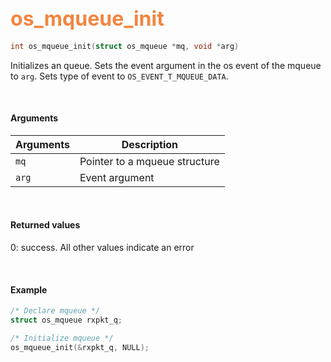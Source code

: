 ## <font color="#F2853F" style="font-size:24pt">os_mqueue_init</font>

```c
int os_mqueue_init(struct os_mqueue *mq, void *arg)
```
Initializes an queue. Sets the event argument in the os event of the mqueue to `arg`. Sets type of event to `OS_EVENT_T_MQUEUE_DATA`.

<br>

#### Arguments

| Arguments | Description |
|-----------|-------------|
| `mq` | Pointer to a mqueue structure  |
| `arg` | Event argument |

<br>

#### Returned values

0: success. All other values indicate an error

<br>

#### Example

```c
/* Declare mqueue */
struct os_mqueue rxpkt_q;

/* Initialize mqueue */
os_mqueue_init(&rxpkt_q, NULL);
```

